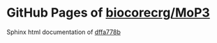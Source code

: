 GitHub Pages of [biocorecrg/MoP3](https://github.com/biocorecrg/MoP3.git)
===
Sphinx html documentation of [dffa778b](https://github.com/biocorecrg/MoP3/tree/dffa778b97ea80222919ab984cfeb706d5e563e2)
